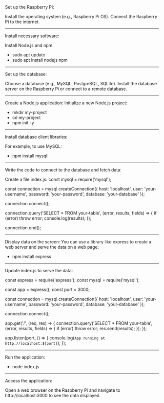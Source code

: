 Set up the Raspberry Pi:

Install the operating system (e.g., Raspberry Pi OS).
Connect the Raspberry Pi to the internet.

--------------------------------------------------------------------------------------------------------------------------

Install necessary software:

Install Node.js and npm:
 - sudo apt update
 - sudo apt install nodejs npm

--------------------------------------------------------------------------------------------------------------------------

Set up the database:

Choose a database (e.g., MySQL, PostgreSQL, SQLite).
Install the database server on the Raspberry Pi or connect to a remote database.

--------------------------------------------------------------------------------------------------------------------------

Create a Node.js application:
Initialize a new Node.js project:
 - mkdir my-project
 - cd my-project
 - npm init -y

--------------------------------------------------------------------------------------------------------------------------

Install database client libraries:

For example, to use MySQL:
- npm install mysql

--------------------------------------------------------------------------------------------------------------------------

Write the code to connect to the database and fetch data:

Create a file index.js:
const mysql = require('mysql');

const connection = mysql.createConnection({
  host: 'localhost',
  user: 'your-username',
  password: 'your-password',
  database: 'your-database'
});

connection.connect();

connection.query('SELECT * FROM your-table', (error, results, fields) => {
  if (error) throw error;
  console.log(results);
});

connection.end();

--------------------------------------------------------------------------------------------------------------------------

Display data on the screen:
You can use a library like express to create a web server and serve the data on a web page:

- npm install express

--------------------------------------------------------------------------------------------------------------------------

Update index.js to serve the data:

const express = require('express');
const mysql = require('mysql');

const app = express();
const port = 3000;

const connection = mysql.createConnection({
  host: 'localhost',
  user: 'your-username',
  password: 'your-password',
  database: 'your-database'
});

connection.connect();

app.get('/', (req, res) => {
  connection.query('SELECT * FROM your-table', (error, results, fields) => {
    if (error) throw error;
    res.send(results);
  });
});

app.listen(port, () => {
  console.log(`App running at http://localhost:${port}`);
});

--------------------------------------------------------------------------------------------------------------------------

Run the application:

- node index.js

--------------------------------------------------------------------------------------------------------------------------

Access the application:

Open a web browser on the Raspberry Pi and navigate to http://localhost:3000 to see the data displayed.